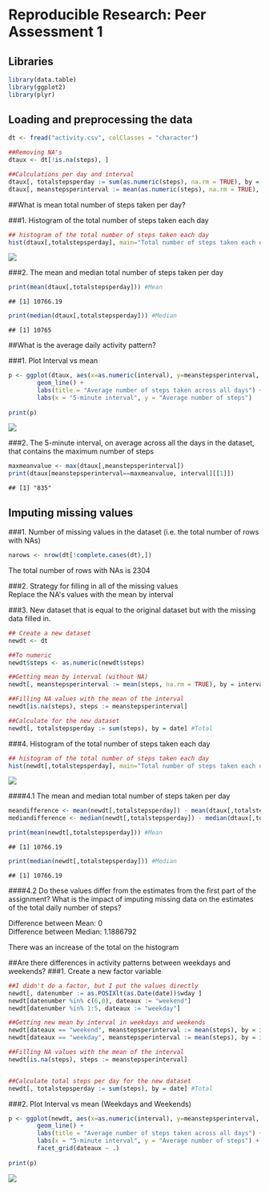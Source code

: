 # Reproducible Research: Peer Assessment 1


## Libraries

```r
library(data.table)
library(ggplot2)
library(plyr)
```
   
## Loading and preprocessing the data


```r
dt <- fread("activity.csv", colClasses = "character")

##Removing NA's
dtaux <- dt[!is.na(steps), ]

##Calculations per day and interval
dtaux[, totalstepsperday := sum(as.numeric(steps), na.rm = TRUE), by = date] #Total
dtaux[, meanstepsperinterval := mean(as.numeric(steps), na.rm = TRUE), by = interval] #Mean
```
   
##What is mean total number of steps taken per day?

###1. Histogram of the total number of steps taken each day


```r
## histogram of the total number of steps taken each day
hist(dtaux[,totalstepsperday], main="Total number of steps taken each day", xlab="5-minute interval", ylab="Total steps per day")
```

![](./PA1_template_files/figure-html/unnamed-chunk-3-1.png) 

###2. The mean and median total number of steps taken per day


```r
print(mean(dtaux[,totalstepsperday])) #Mean
```

```
## [1] 10766.19
```

```r
print(median(dtaux[,totalstepsperday])) #Median
```

```
## [1] 10765
```
   
##What is the average daily activity pattern?

###1. Plot Interval vs mean


```r
p <- ggplot(dtaux, aes(x=as.numeric(interval), y=meanstepsperinterval, group=1)) +
        geom_line() +
        labs(title = "Average number of steps taken across all days") +
        labs(x = "5-minute interval", y = "Average number of steps")
         
print(p)
```

![](./PA1_template_files/figure-html/unnamed-chunk-5-1.png) 

###2. The 5-minute interval, on average across all the days in the dataset, that contains the maximum number of steps


```r
maxmeanvalue <- max(dtaux[,meanstepsperinterval])
print(dtaux[meanstepsperinterval==maxmeanvalue, interval][[1]])
```

```
## [1] "835"
```


   
## Imputing missing values

###1. Number of missing values in the dataset (i.e. the total number of rows with NAs)


```r
narows <- nrow(dt[!complete.cases(dt),])
```

The total number of rows with NAs is 2304

###2. Strategy for filling in all of the missing values  
Replace the NA's values with the mean by interval

###3. New dataset that is equal to the original dataset but with the missing data filled in.

```r
## Create a new dataset
newdt <- dt

##To numeric
newdt$steps <- as.numeric(newdt$steps) 

##Getting mean by interval (without NA)
newdt[, meanstepsperinterval := mean(steps, na.rm = TRUE), by = interval] #Mean

##Filling NA values with the mean of the interval
newdt[is.na(steps), steps := meanstepsperinterval]

##Calculate for the new dataset
newdt[, totalstepsperday := sum(steps), by = date] #Total
```

###4. Histogram of the total number of steps taken each day


```r
## histogram of the total number of steps taken each day
hist(newdt[,totalstepsperday], main="Total number of steps taken each day", xlab="5-minute interval", ylab="Total steps per day")
```

![](./PA1_template_files/figure-html/unnamed-chunk-9-1.png) 

####4.1 The mean and median total number of steps taken per day

```r
meandifference <- mean(newdt[,totalstepsperday]) - mean(dtaux[,totalstepsperday]) #Mean
mediandifference <- median(newdt[,totalstepsperday]) - median(dtaux[,totalstepsperday]) #Median

print(mean(newdt[,totalstepsperday])) #Mean
```

```
## [1] 10766.19
```

```r
print(median(newdt[,totalstepsperday])) #Median
```

```
## [1] 10766.19
```

####4.2 Do these values differ from the estimates from the first part of the assignment? What is the impact of imputing missing data on the estimates of the total daily number of steps?

Difference between Mean: 0  
Difference between Median: 1.1886792  
  
There was an increase of the total on the histogram  
  
   
##Are there differences in activity patterns between weekdays and weekends?
###1. Create a new factor variable


```r
##I didn't do a factor, but I put the values directly
newdt[, datenumber := as.POSIXlt(as.Date(date))$wday ]
newdt[datenumber %in% c(6,0), dateaux := "weekend"]
newdt[datenumber %in% 1:5, dateaux := "weekday"]

##Getting new mean by interval in weekdays and weekends
newdt[dateaux == "weekend", meanstepsperinterval := mean(steps), by = interval] #Mean
newdt[dateaux == "weekday", meanstepsperinterval := mean(steps), by = interval] #Mean

##Filling NA values with the mean of the interval
newdt[is.na(steps), steps := meanstepsperinterval]


##Calculate total steps per day for the new dataset
newdt[, totalstepsperday := sum(steps), by = date] #Total
```

###2. Plot Interval vs mean (Weekdays and Weekends)


```r
p <- ggplot(newdt, aes(x=as.numeric(interval), y=meanstepsperinterval, group=1)) +
        geom_line() +
        labs(title = "Average number of steps taken across all days") +
        labs(x = "5-minute interval", y = "Average number of steps") +
        facet_grid(dateaux ~ .)
         
print(p)
```

![](./PA1_template_files/figure-html/unnamed-chunk-12-1.png) 
